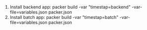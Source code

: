 1. Install backend app:
packer build -var "timestap=backend" -var-file=variables.json packer.json
2. Install batch app:
packer build -var "timestap=batch" -var-file=variables.json packer.json
